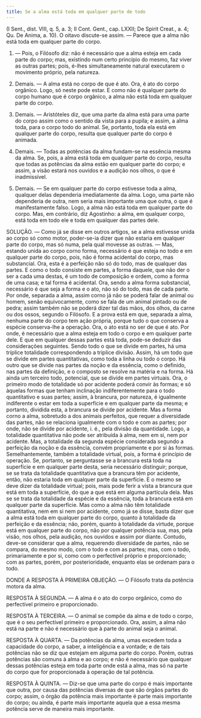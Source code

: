 ```yaml
---
title: Se a alma está toda em qualquer parte de todo
---
```


(I Sent., dist. VIII, q. 5, a. 3; II Cont. Gent., cap. LXXII; De Spirit Creat., a. 4; Qu. De Anima, a. 10).
  O oitavo discute-se assim. ― Parece que a alma não está toda em qualquer parte do corpo.  

1. ― Pois, o Filósofo diz: não é necessário que a alma esteja em cada parte do corpo; mas, existindo num certo princípio do mesmo, faz viver as outras partes; pois, é-lhes simultaneamente natural executarem o movimento próprio, pela natureza.  

2. Demais. ― A alma está no corpo de que é ato. Ora, é ato do corpo orgânico. Logo, só neste pode estar. E como não é qualquer parte do corpo humano que é corpo orgânico, a alma não está toda em qualquer parte do corpo.  

3. Demais. ― Aristóteles diz, que uma parte da alma está para uma parte do corpo assim como o sentido da vista para a pupila; e assim, a alma toda, para o corpo todo do animal. Se, portanto, toda ela está em qualquer parte do corpo, resulta que qualquer parte do corpo é animada.  

4. Demais. ― Todas as potências da alma fundam-se na essência mesma da alma. Se, pois, a alma está toda em qualquer parte do corpo, resulta que todas as potências da alma estão em qualquer parte do corpo; e assim, a visão estará nos ouvidos e a audição nos olhos, o que é inadmissível.  

5. Demais. ― Se em qualquer parte do corpo estivesse toda a alma, qualquer delas dependeria imediatamente da alma. Logo, uma parte não dependeria de outra, nem seria mais importante uma que outra, o que é manifestamente falso. Logo, a alma não está toda em qualquer parte do corpo. Mas, em contrário, diz Agostinho: a alma, em qualquer corpo, está toda em todo ele e toda em qualquer das partes dele.  

SOLUÇÃO. ― Como já se disse em outros artigos, se a alma estivesse unida ao corpo só como motor, poder-se-ia dizer que não estaria em qualquer parte do corpo, mas só numa, pela qual movesse as outras. ― Mas, estando unida ao corpo corno forma, necessário é que esteja no todo e em qualquer parte do corpo, pois, não é forma acidental do corpo, mas substancial. Ora, esta é a perfeição não só do todo, mas de qualquer das partes. E como o todo consiste em partes, a forma daquele, que não der o ser a cada uma destas, é um todo de composição e ordem, como a forma de uma casa; e tal forma é acidental. Ora, sendo a alma forma substancial, necessário é que seja a forma e o ato, não só do todo, mas de cada parte. Por onde, separada a alma, assim corno já não se poderá falar de animal ou homem, senão equivocamente, como se fala de um animal pintado ou de pedra; assim também não se poderá dizer tal das mãos, dos olhos, da carne ou dos ossos, segundo o Filósofo. E a prova está em que, separada a alma, nenhuma parte do corpo tem ação própria, porque tudo o que conserva a espécie conserva-lhe a operação. Ora, o ato está no ser de que é ato. Por onde, é necessário que a alma esteja em todo o corpo e em qualquer parte dele.  E que em qualquer dessas partes está toda, pode-se deduzir das considerações seguintes. Sendo todo o que se divide em partes, há uma tríplice totalidade correspondendo a tríplice divisão. Assim, há um todo que se divide em partes quantitativas, como toda a linha ou todo o corpo. Há outro que se divide nas partes da noção e da essência, como o definido, nas partes da definição, e o composto se resolve na matéria e na forma. Há ainda um terceiro todo, potencial, que se divide em partes virtuais.  Ora, o primeiro modo de totalidade só por acidente poderá convir às formas; e só àquelas formas que tenham inclinação indiferentemente para o todo quantitativo e suas partes; assim, à brancura, por natureza, é igualmente indiferente o estar em toda a superfície e em qualquer parte da mesma; e portanto, dividida esta, a brancura se divide por acidente. Mas a forma corno a alma, sobretudo a dos animais perfeitos, que requer a diversidade das partes, não se relaciona igualmente com o todo e com as partes; por onde, não se divide por acidente, i. é., pela divisão da quantidade. Logo, a totalidade quantitativa não pode ser atribuída à alma, nem em si, nem por acidente. Mas, a totalidade da segunda espécie considerada segundo a perfeição da noção e da essência, convém propriamente e por si às formas. Semelhantemente, também a totalidade virtual, pois, a forma é princípio de operação.  Se, portanto, se perguntasse se a brancura está toda na superfície e em qualquer parte desta, seria necessário distinguir; porque, se se trata da totalidade quantitativa que a brancura têm por acidente, então, não estaria toda em qualquer parte da superfície. E o mesmo se deve dizer da totalidade virtual; pois, mais pode ferir a vista a brancura que está em toda a superfície, do que a que está em alguma partícula dela. Mas se se trata da totalidade da espécie e da essência, toda a brancura está em qualquer parte da superfície.  Mas como a alma não têm totalidade quantitativa, nem em si nem por acidente, como já se disse, basta dizer que a alma está toda em qualquer parte do corpo, quanto à totalidade da perfeição e da essência; não, porém, quanto à totalidade da virtude, porque está em qualquer parte do corpo, não por qualquer potência sua, mas, pela visão, nos olhos, pela audição, nos ouvidos e assim por diante.  Contudo, deve-se considerar que a alma, requerendo diversidade de partes, não se compara, do mesmo modo, com o todo e com as partes; mas, com o todo, primariamente e por si, como com o perfectível próprio e proporcionado; com as partes, porém, por posterioridade, enquanto elas se ordenam para o todo. 

DONDE A RESPOSTA À PRIMEIRA OBJEÇÃO. ― O Filósofo trata da potência motora da alma.  

RESPOSTA À SEGUNDA. ― A alma é o ato do corpo orgânico, como do perfectível primeiro e proporcionado.  

RESPOSTA À TERCEIRA. ― O animal se compõe da alma e de todo o corpo, que é o seu perfectível primeiro e proporcionado. Ora, assim, a alma não está na parte e não é necessário que à parte do animal seja o animal.  

RESPOSTA À QUARTA. ― Da potências da alma, umas excedem toda a capacidade do corpo, a saber, a inteligência e a vontade; e de tais potências não se diz que estejam em alguma parte do corpo. Porém, outras potências são comuns à alma e ao corpo; e não é necessário que qualquer dessas potências esteja em toda parte onde está a alma, mas só na parte do corpo que for proporcionada à operação de tal potência.  

RESPOSTA À QUINTA. ― Diz-se que uma parte do corpo é mais importante que outra, por causa das potências diversas de que são órgãos partes do corpo; assim, o órgão da potência mais importante é parte mais importante do corpo; ou ainda, é parte mais importante aquela que a essa mesma potência serve de maneira mais importante.